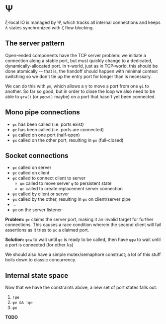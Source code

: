 # Ψ
ζ-local IO is managed by Ψ, which tracks all internal connections and keeps λ states synchronized with ζ flow blocking.


## The server pattern
Open-ended components have the TCP server problem: we initiate a connection along a stable port, but must quickly change to a dedicated, dynamically-allocated port. In τ-world, just as in TCP-world, this should be done atomically -- that is, the handoff should happen with minimal context switching so we don't tie up the entry port for longer than is necessary.

We can do this with `ψm`, which allows a γ to move a port from one `ψi` to another. So far so good, but in order to close the loop we also need to be able to `ψrw()` (or `ψφcw()` maybe) on a port that hasn't yet been connected.


## Mono pipe connections
+ `ψc` has been called (i.e. ports exist)
+ `φc` has been called (i.e. ports are connected)
+ `ψx` called on one port (half-open)
+ `ψx` called on the other port, resulting in `φx` (full-closed)


## Socket connections
+ `ψc` called on server
+ `ψc` called on client
+ `φc` called to connect client to server
  + `ψm` called to move server `ψ` to persistent state
  + `ψc` called to create replacement server connection
+ `ψx` called by client or server
+ `ψx` called by the other, resulting in `φx` on client/server pipe
+ ...
+ `ψx` on the server listener

**Problem:** `φc` claims the server port, making it an invalid target for further connections. This causes a race condition wherein the second client will fail assertions as it tries to `φc` a claimed port.

**Solution:** `φcw` to wait until `φc` is ready to be called, then have `ψφw` to wait until a port is connected (for other λs)

We should also have a simple mutex/semaphore construct; a lot of this stuff boils down to classic concurrency.


## Internal state space
Now that we have the constraints above, a new set of port states falls out:

1. `!ψe`
2. `ψe && !φe`
3. `φe`

**TODO**
